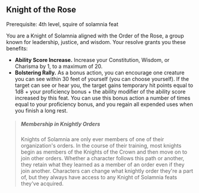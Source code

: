 ## Knight of the Rose

Prerequisite: 4th level, squire of solamnia feat

You are a Knight of Solamnia aligned with the Order of the Rose, a group known for leadership, justice, and wisdom. Your resolve grants you these benefits:

- **Ability Score Increase.** Increase your Constitution, Wisdom, or Charisma by 1, to a maximum of 20.
- **Bolstering Rally.** As a bonus action, you can encourage one creature you can see within 30 feet of yourself (you can choose yourself). If the target can see or hear you, the target gains temporary hit points equal to 1d8 + your proficiency bonus + the ability modifier of the ability score increased by this feat. You can use this bonus action a number of times equal to your proficiency bonus, and you regain all expended uses when you finish a long rest.

> ##### Membership in Knightly Orders
>
>Knights of Solamnia are only ever members of one of their organization's orders. In the course of their training, most knights begin as members of the Knights of the Crown and then move on to join other orders. Whether a character follows this path or another, they retain what they learned as a member of an order even if they join another. Characters can change what knightly order they're a part of, but they always have access to any Knight of Solamnia feats they've acquired.
>